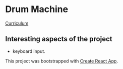 # Drum Machine

[Curriculum](https://learn.freecodecamp.org/front-end-libraries/front-end-libraries-projects/build-a-drum-machine)


## 	Interesting aspects of the project

- keyboard input.

This project was bootstrapped with [Create React App](https://github.com/facebook/create-react-app).

